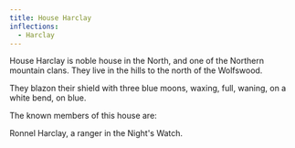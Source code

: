 ```yaml
---
title: House Harclay
inflections:
  - Harclay
---
```


House Harclay is noble house in the North, and one of the Northern mountain clans. They live in the hills to the north of the Wolfswood.

They blazon their shield with three blue moons, waxing, full, waning, on a white bend, on blue.

The known members of this house are:

Ronnel Harclay, a ranger in the Night's Watch.


